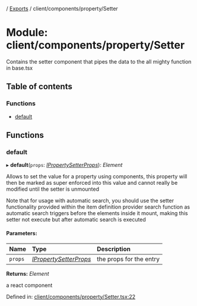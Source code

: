 [](../README.md) / [Exports](../modules.md) / client/components/property/Setter

# Module: client/components/property/Setter

Contains the setter component that pipes the data to the all mighty function
in base.tsx

## Table of contents

### Functions

- [default](client_components_property_setter.md#default)

## Functions

### default

▸ **default**(`props`: [*IPropertySetterProps*](../interfaces/client_components_property_base.ipropertysetterprops.md)): *Element*

Allows to set the value for a property using components, this property
will then be marked as super enforced into this value and cannot really
be modified until the setter is unmounted

Note that for usage with automatic search, you should use the setter functionality
provided within the item definition provider search function as automatic search triggers before
the elements inside it mount, making this setter not execute but after automatic search is executed

#### Parameters:

Name | Type | Description |
:------ | :------ | :------ |
`props` | [*IPropertySetterProps*](../interfaces/client_components_property_base.ipropertysetterprops.md) | the props for the entry   |

**Returns:** *Element*

a react component

Defined in: [client/components/property/Setter.tsx:22](https://github.com/onzag/itemize/blob/28218320/client/components/property/Setter.tsx#L22)
